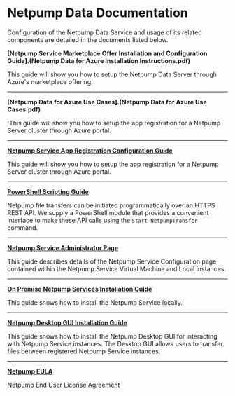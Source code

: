 # Netpump Data Documentation

Configuration of the Netpump Data Service and usage of its related components are detailed in the documents listed below.

**[Netpump Service Marketplace Offer Installation and Configuration Guide].(Netpump Data for Azure Installation Instructions.pdf)**

This guide will show you how to setup the Netpump Data Server through Azure's marketplace offering.

***

**[Netpump Data for Azure Use Cases].(Netpump Data for Azure Use Cases.pdf)**

'This guide will show you how to setup the app registration for a Netpump Server cluster through Azure portal.

***

**[Netpump Service App Registration Configuration Guide](setup-app-registration.md)**

This guide will show you how to setup the app registration for a Netpump Server cluster through Azure portal.

***

**[PowerShell Scripting Guide](powershell.md)**

Netpump file transfers can be initiated programmatically over an HTTPS REST API. We supply a PowerShell module that provides a convenient interface to make these API calls using the `Start-NetpumpTransfer` command.

***

**[Netpump Service Administrator Page](netpump-service-administrator-page.md)**

This guide describes details of the Netpump Service Configuration page contained within the Netpump Service Virtual Machine and Local Instances.

***

**[On Premise Netpump Services Installation Guide](onprem-installer.md)**

This guide shows how to install the Netpump Service locally.

***

**[Netpump Desktop GUI Installation Guide](desktop-gui-installer.md)**

This guide shows how to install the Netpump Desktop GUI for interacting with Netpump Service instances. The Desktop GUI allows users to transfer files between registered Netpump Service instances.

***

**[Netpump EULA](Netpump-EULA.pdf)**

Netpump End User License Agreement

